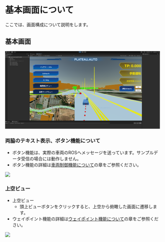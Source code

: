 # 基本画面について
ここでは、画面構成について説明をします。

## 基本画面
![](../resources/unity/unity-scene-capture.png)  

### 両脇のテキスト表示、ボタン機能について
- ボタン機能は、実際の車両のROSへメッセージを送っています。サンプルデータ受信の場合には動作しません。
- ボタン機能の詳細は[車両制御機能について](./Control.md)の章をご参照ください。

![](../resources/unity/ui-buttons.png)  

### 上空ビュー
- 上空ビュー
  - 頭上ビューボタンをクリックすると、上空から俯瞰した画面に遷移します。
- ウェイポイント機能の詳細は[ウェイポイント機能について](./Waypoint.md)の章をご参照ください。

![](../resources/unity/top-view.png)  
